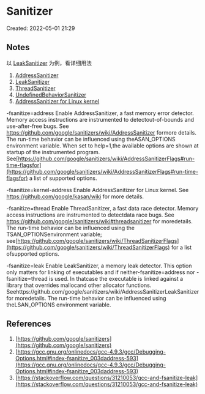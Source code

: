 # Sanitizer

Created: 2022-05-01 21:29

## Notes

以 [LeakSanitizer](LeakSanitizer.md) 为例，看详细用法


1. [AddressSanitizer](AddressSanitizer.md)
2. [LeakSanitizer](LeakSanitizer.md)
3. [ThreadSanitizer](ThreadSanitizer.md)
4. [UndefinedBehaviorSanitizer](UndefinedBehaviorSanitizer.md)
5. [AddressSanitizer for Linux kernel](AddressSanitizer%20for%20Linux%20kernel.md)

-fsanitize=address
Enable AddressSanitizer, a fast memory error detector. Memory access instructions are instrumented to detectout-of-bounds and use-after-free bugs. See https://github.com/google/sanitizers/wiki/AddressSanitizer formore details. The run-time behavior can be influenced using theASAN_OPTIONS environment variable. When set to help=1,the available options are shown at startup of the instrumented program. See[https://github.com/google/sanitizers/wiki/AddressSanitizerFlags#run-time-flagsfor](https://github.com/google/sanitizers/wiki/AddressSanitizerFlags#run-time-flagsfor) a list of supported options.

-fsanitize=kernel-address
Enable AddressSanitizer for Linux kernel. See https://github.com/google/kasan/wiki for more details.

-fsanitize=thread
Enable ThreadSanitizer, a fast data race detector. Memory access instructions are instrumented to detectdata race bugs. See https://github.com/google/sanitizers/wiki#threadsanitizer for moredetails. The run-time behavior can be influenced using the TSAN_OPTIONSenvironment variable; see[https://github.com/google/sanitizers/wiki/ThreadSanitizerFlags](https://github.com/google/sanitizers/wiki/ThreadSanitizerFlags) for a list ofsupported options.

-fsanitize=leak
Enable LeakSanitizer, a memory leak detector. This option only matters for linking of executables and if neither-fsanitize=address nor -fsanitize=thread is used. In thatcase the executable is linked against a library that overrides mallocand other allocator functions. Seehttps://github.com/google/sanitizers/wiki/AddressSanitizerLeakSanitizer for moredetails. The run-time behavior can be influenced using theLSAN_OPTIONS environment variable.

## References

1. [https://github.com/google/sanitizers](https://github.com/google/sanitizers)
2. [https://gcc.gnu.org/onlinedocs/gcc-4.9.3/gcc/Debugging-Options.html#index-fsanitize_003daddress-593](https://gcc.gnu.org/onlinedocs/gcc-4.9.3/gcc/Debugging-Options.html#index-fsanitize_003daddress-593)
3. [https://stackoverflow.com/questions/31210053/gcc-and-fsanitize-leak](https://stackoverflow.com/questions/31210053/gcc-and-fsanitize-leak)
